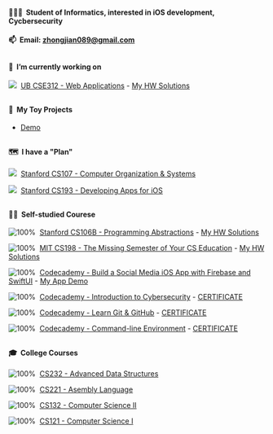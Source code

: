 #### 👨🏻‍🎓&nbsp;&nbsp;Student of Informatics, interested in iOS development, Cycbersecurity

#### 📫&nbsp;&nbsp;Email: [zhongjian089@gmail.com](mailto:zhongjian089@gmail.com) 

##

#### 📍&nbsp;&nbsp;I’m currently working on

![](https://progress-bar.dev/51)&nbsp;&nbsp;[UB CSE312 - Web Applications](https://cse312.com) - [My HW Solutions](https://github.com/a2677331/CSE312-Web-Applications)

##

#### 📌&nbsp;&nbsp;My Toy Projects

- [Demo](https://www.youtube.com/playlist?list=PLE-isvGZOtw-1nRsCVy_yjKNnOzew7zLr)

##

#### 🗺&nbsp;&nbsp;I have a "Plan"

![](https://progress-bar.dev/0)&nbsp;&nbsp;[Stanford CS107 - Computer Organization & Systems](https://cs.stanford.edu/degrees/undergrad/Requirements.shtml)

![](https://progress-bar.dev/0)&nbsp;&nbsp;[Stanford CS193 - Developing Apps for iOS](https://cs193p.sites.stanford.edu)

##

#### 🏴‍☠️&nbsp;&nbsp;Self-studied Courese

![100%](https://progress-bar.dev/100)&nbsp;&nbsp;[Stanford CS106B - Programming Abstractions](https://web.stanford.edu/class/archive/cs/cs106b/cs106b.1192/) - [My HW Solutions](https://github.com/a2677331/My-Solutions-Stanford-CS106B-HW)

![100%](https://progress-bar.dev/100)&nbsp;&nbsp;[MIT CS198 - The Missing Semester of Your CS Education](https://missing.csail.mit.edu) - [My HW Solutions](https://github.com/a2677331/MIT-Missing-Semester-My-Solutions.git)

![100%](https://progress-bar.dev/100)&nbsp;&nbsp;[Codecademy - Build a Social Media iOS App with Firebase and SwiftUI](https://www.codecademy.com/learn/paths/build-a-social-media-ios-app-with-firebase-and-swiftui) - [My App Demo](https://www.youtube.com/watch?v=Hj154rLK7hw&t=25s)

![100%](https://progress-bar.dev/100)&nbsp;&nbsp;[Codecademy - Introduction to Cybersecurity](https://www.codecademy.com/learn/introduction-to-cybersecurity) - [CERTIFICATE](https://www.codecademy.com/profiles/jianZ5320566309/certificates/de0bd5c89521d004ce449a86b0ad3319)

![100%](https://progress-bar.dev/100)&nbsp;&nbsp;[Codecademy - Learn Git & GitHub](https://www.codecademy.com/learn/learn-git) - [CERTIFICATE](https://www.codecademy.com/profiles/jianZ5320566309/certificates/a8ab218d5950c29861635cc0bf12fd13)

![100%](https://progress-bar.dev/100)&nbsp;&nbsp;[Codecademy - Command-line Environment](https://www.codecademy.com/learn/learn-the-command-line) - [CERTIFICATE](https://www.codecademy.com/profiles/jianZ5320566309/certificates/c87ba0541f8be78bc2f4ba1128233f6f)

##

#### 🎓&nbsp;&nbsp;College Courses

![100%](https://progress-bar.dev/100)&nbsp;&nbsp;[CS232 - Advanced Data Structures](https://github.com/a2677331/My-Solutions-CS232-HW)

![100%](https://progress-bar.dev/100)&nbsp;&nbsp;[CS221 - Asembly Language](https://github.com/a2677331/My-Solutions-CS221-HW)

![100%](https://progress-bar.dev/100)&nbsp;&nbsp;[CS132 - Computer Science II](https://github.com/a2677331/My-Solutions-CS132-HW)

![100%](https://progress-bar.dev/100)&nbsp;&nbsp;[CS121 - Computer Science I](https://github.com/a2677331/My-Solutions-CS121-HW)
